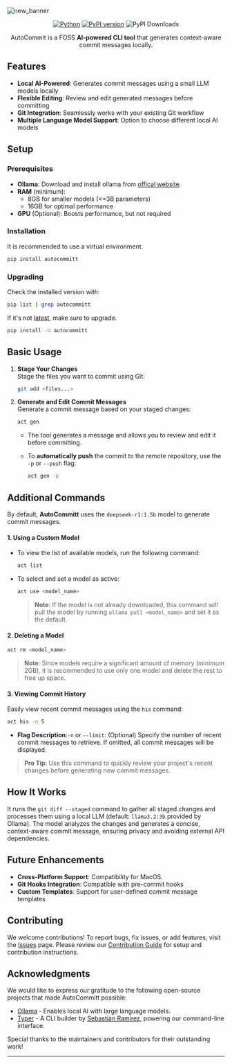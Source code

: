 ![new_banner](https://github.com/user-attachments/assets/4f867876-3651-4cc7-9cf1-a136c44b73ec)

<div align="center">
   
[![Python](https://img.shields.io/badge/python-3.10%2B-blue)](https://www.python.org/downloads/)
[![PyPI version](https://badge.fury.io/py/autocommitt.svg)](https://badge.fury.io/py/autocommitt)
![PyPI Downloads](https://static.pepy.tech/badge/autocommitt)
   
AutoCommit is a FOSS **AI-powered CLI tool** that generates context-aware commit messages locally.
   


</div>

## Features

- **Local AI-Powered**: Generates commit messages using a small LLM models locally
- **Flexible Editing**: Review and edit generated messages before committing
- **Git Integration**: Seamlessly works with your existing Git workflow
- **Multiple Language Model Support**: Option to choose different local AI models

## Setup
### Prerequisites

- **Ollama**: Download and install ollama from [offical website](https://ollama.com/download).
- **RAM** (minimum):  
   - 8GB for smaller models (<=3B parameters)  
   - 16GB for optimal performance
- **GPU** (Optional): Boosts performance, but not required
  
### Installation

It is recommended to use a virtual environment.

```bash
pip install autocommitt
```

### Upgrading
Check the installed version with:
```bash
pip list | grep autocommitt
```

If it's not [latest](https://github.com/Spartan-71/AutoCommitt/releases/), make sure to upgrade.

```bash
pip install -U autocommitt
```


## Basic Usage

1. **Stage Your Changes**  
   Stage the files you want to commit using Git:  
   ```bash
   git add <files...>
   ```

2. **Generate and Edit Commit Messages**  
   Generate a commit message based on your staged changes:  
   ```bash
   act gen
   ```  

   - The tool generates a message and allows you to review and edit it before committing.  

   - To **automatically push** the commit to the remote repository, use the `-p` or `--push` flag:  
     ```bash
     act gen -p
     ```  

## Additional Commands

By default, **AutoCommitt** uses the `deepseek-r1:1.5b` model to generate commit messages.

#### 1. Using a Custom Model

- To view the list of available models, run the following command:
   ```bash
   act list
   ```
- To select and set a model as active:
   ```bash
   act use <model_name>
   ```
   > **Note**: If the model is not already downloaded, this command will pull the model by running `ollama pull <model_name>` and set it as the default.

#### 2. Deleting a Model

```bash
act rm <model_name>
```
> **Note**: Since models require a significant amount of memory (minimum 2GB), it is recommended to use only one model and delete the rest to free up space.



#### 3. Viewing Commit History

Easily view recent commit messages using the `his` command:

```bash
act his -n 5
```
- **Flag Description**:`-n` or `--limit`: (Optional) Specify the number of recent commit messages to retrieve. If omitted, all commit messages will be displayed.

> **Pro Tip**: Use this command to quickly review your project's recent changes before generating new commit messages.

## How It Works
It runs the `git diff --staged` command to gather all staged changes and processes them using a local LLM (default: `llama3.2:3b` provided by Ollama). The model analyzes the changes and generates a concise, context-aware commit message, ensuring privacy and avoiding external API dependencies.  

## Future Enhancements
- **Cross-Platform Support**: Compatibility for MacOS.
- **Git Hooks Integration**: Compatible with pre-commit hooks
- **Custom Templates**: Support for user-defined commit message templates

## Contributing

We welcome contributions! To report bugs, fix issues, or add features, visit the [Issues](https://github.com/Spartan-71/AutoCommitt/issues) page. Please review our [Contribution Guide](CONTRIBUTING.md) for setup and contribution instructions.


## Acknowledgments

We would like to express our gratitude to the following open-source projects that made AutoCommitt possible:


- [Ollama](https://ollama.ai/) - Enables local AI with large language models.
- [Typer](https://typer.tiangolo.com/) - A CLI builder by [Sebastián Ramírez](https://github.com/tiangolo), powering our command-line interface.

Special thanks to the maintainers and contributors for their outstanding work!

---
